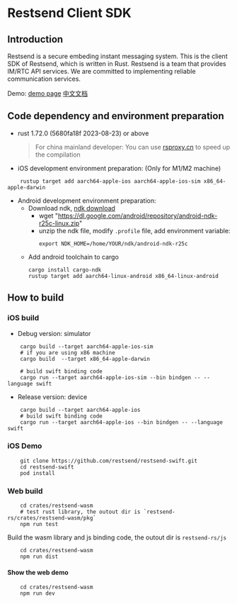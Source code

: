 Restsend Client SDK
=======

## Introduction
Restsend is a secure embeding instant messaging system. This is the client SDK of Restsend, which is written in Rust. 
Restsend is a team that provides IM/RTC API services. We are committed to implementing reliable communication services.

Demo: [demo page](https://chat.ruzhila.cn?from=github)
[中文文档](README.cn.md) 

## Code dependency and environment preparation
- rust 1.72.0 (5680fa18f 2023-08-23) or above
    > For china mainland developer: You can use [rsproxy.cn](https://rsproxy.cn) to speed up the compilation
- iOS development environment preparation: (Only for M1/M2 machine)
```
    rustup target add aarch64-apple-ios aarch64-apple-ios-sim x86_64-apple-darwin
```
- Android development environment preparation:
    - Download ndk, [ndk download](https://developer.android.com/ndk/downloads)
        - wget "<https://dl.google.com/android/repository/android-ndk-r25c-linux.zip>"
        - unzip the ndk file, modify `.profile` file, add environment variable:
            ```shell
            export NDK_HOME=/home/YOUR/ndk/android-ndk-r25c
            ```
    - Add android toolchain to cargo
        ```shell
        cargo install cargo-ndk
        rustup target add aarch64-linux-android x86_64-linux-android
        ```

## How to build
### iOS build
- Debug version: simulator
```
    cargo build --target aarch64-apple-ios-sim
    # if you are using x86 machine
    cargo build  --target x86_64-apple-darwin 

    # build swift binding code
    cargo run --target aarch64-apple-ios-sim --bin bindgen -- --language swift
```
- Release version: device
```
    cargo build --target aarch64-apple-ios
    # build swift binding code
    cargo run --target aarch64-apple-ios --bin bindgen -- --language swift
```

### iOS Demo
```
    git clone https://github.com/restsend/restsend-swift.git
    cd restsend-swift
    pod install
```

### Web build
```
    cd crates/restsend-wasm
    # test rust library, the outout dir is `restsend-rs/crates/restsend-wasm/pkg`
    npm run test
```
Build the wasm library and js binding code, the outout dir is `restsend-rs/js`
```
    cd crates/restsend-wasm
    npm run dist
```
#### Show the web demo
```
    cd crates/restsend-wasm
    npm run dev
```